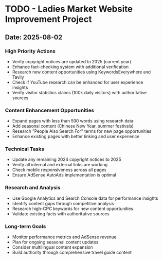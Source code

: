 # TODO - Ladies Market Website Improvement Project
## Date: 2025-08-02

### High Priority Actions
- Verify copyright notices are updated to 2025 (current year)
- Enhance fact-checking system with additional verification
- Research new content opportunities using KeywordsEverywhere and Tavily
- Check if YouTube research can be enhanced for user experience insights
- Verify visitor statistics claims (100k daily visitors) with authoritative sources

### Content Enhancement Opportunities  
- Expand pages with less than 500 words using research data
- Add seasonal content (Chinese New Year, summer festivals)
- Research "People Also Search For" terms for new page opportunities
- Enhance existing pages with better linking and user experience

### Technical Tasks
- Update any remaining 2024 copyright notices to 2025
- Verify all internal and external links are working
- Check mobile responsiveness across all pages
- Ensure AdSense AutoAds implementation is optimal

### Research and Analysis
- Use Google Analytics and Search Console data for performance insights
- Identify content gaps through competitive analysis
- Research high-CPC keywords for new content opportunities
- Validate existing facts with authoritative sources

### Long-term Goals
- Monitor performance metrics and AdSense revenue
- Plan for ongoing seasonal content updates
- Consider multilingual content expansion
- Build authority through comprehensive travel guide content